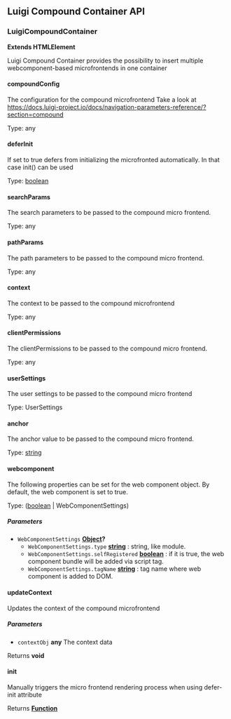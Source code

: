 <!-- meta
{
  "node": {
    "label": "Luigi Compound Container API",
    "category": {
      "label": "API Reference",
      "collapsible": true
    },
    "metaData": {
      "categoryPosition": 6,
      "position": 4
    }
  }
}
meta -->

## Luigi Compound Container API

<!-- Generated by documentation.js. Update this documentation by updating the source code. -->

### LuigiCompoundContainer

**Extends HTMLElement**

Luigi Compound Container provides the possibility to insert multiple webcomponent-based microfrontends in one container

#### compoundConfig

The configuration for the compound microfrontend
Take a look at <https://docs.luigi-project.io/docs/navigation-parameters-reference/?section=compound>

Type: any

#### deferInit

If set to true defers from initializing the microfronted automatically. In that case init() can be used

Type: [boolean](https://developer.mozilla.org/docs/Web/JavaScript/Reference/Global_Objects/Boolean)

#### searchParams

The search parameters to be passed to the compound micro frontend.

Type: any

#### pathParams

The path parameters to be passed to the compound micro frontend.

Type: any

#### context

The context to be passed to the compound microfrontend

Type: any

#### clientPermissions

The clientPermissions to be passed to the compound micro frontend.

Type: any

#### userSettings

The user settings to be passed to the compound micro frontend

Type: UserSettings

#### anchor

The anchor value to be passed to the compound micro frontend.

Type: [string](https://developer.mozilla.org/docs/Web/JavaScript/Reference/Global_Objects/String)

#### webcomponent

The following properties can be set for the web component object. By default, the web component is set to true.

Type: ([boolean](https://developer.mozilla.org/docs/Web/JavaScript/Reference/Global_Objects/Boolean) | WebComponentSettings)

##### Parameters

-   `WebComponentSettings` **[Object](https://developer.mozilla.org/docs/Web/JavaScript/Reference/Global_Objects/Object)?** 
    -   `WebComponentSettings.type` **[string](https://developer.mozilla.org/docs/Web/JavaScript/Reference/Global_Objects/String)** : string, like module.
    -   `WebComponentSettings.selfRegistered` **[boolean](https://developer.mozilla.org/docs/Web/JavaScript/Reference/Global_Objects/Boolean)** : if it is true, the web component bundle will be added via script tag.
    -   `WebComponentSettings.tagName` **[string](https://developer.mozilla.org/docs/Web/JavaScript/Reference/Global_Objects/String)** : tag name where web component is added to DOM.

#### updateContext

Updates the context of the compound microfrontend

##### Parameters

-   `contextObj` **any** The context data

Returns **void** 

#### init

Manually triggers the micro frontend rendering process when using defer-init attribute

Returns **[Function](https://developer.mozilla.org/docs/Web/JavaScript/Reference/Statements/function)** 
